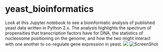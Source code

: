# yeast_bioinformatics


Look at this Jupyter notebook to see a bioinformatic analysis of published yeast data written in Python 2.x. The analysis highlights the spectrum of propensities that transcription factors have for DNA, the statistics of nucleosome positioning on the genome, and how the two might interact with one another to co-regulate gene expression in yeast. 
<img src="images/TF_nucleosome_positioning-01.png">
![ScreenShot](images/TF_nucleosome_positioning-01.png)
